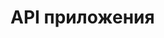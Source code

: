 # API приложения

<swagger-ui src= "/assets/solopov-av-edu-Booking_System-1.3-resolved.yaml" />

<swagger-ui src= "/docs/assets/solopov-av-edu-RestoBookAPI-1.0.0-swagger.yaml" />